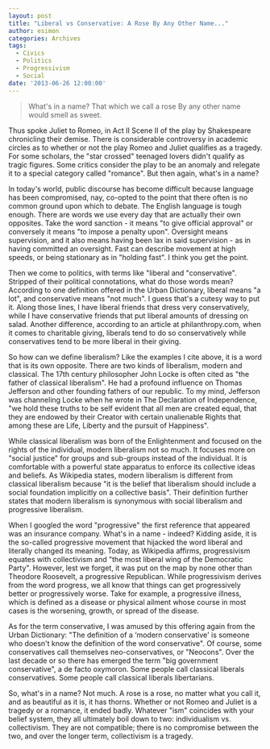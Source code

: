 ```yaml
---
layout: post
title: "Liberal vs Conservative: A Rose By Any Other Name..."
author: esimon
categories: Archives
tags:
  - Civics
  - Politics
  - Progressivism
  - Social
date: '2013-06-26 12:00:00'
---
```

> What's in a name? That which we call a rose 
> By any other name would smell as sweet. 

Thus spoke Juliet to Romeo, in Act II Scene II of the play by Shakespeare chronicling their demise. There is considerable controversy in academic circles as to whether or not the play Romeo and Juliet qualifies as a tragedy. For some scholars, the "star crossed" teenaged lovers didn't qualify as tragic figures. Some critics consider the play to be an anomaly and relegate it to a special category called "romance". But then again, what's in a name? 

In today's world, public discourse has become difficult because language has been compromised, nay, co-opted to the point that there often is no common ground upon which to debate. The English language is tough enough. There are words we use every day that are actually their own opposites. Take the word sanction - it means "to give official approval" or conversely it means "to impose a penalty upon". Oversight means supervision, and it also means having been lax in said supervision - as in having committed an oversight. Fast can describe movement at high speeds, or being stationary as in "holding fast". I think you get the point. 

Then we come to politics, with terms like "liberal and "conservative". Stripped of their political connotations, what do those words mean? According to one definition offered in the Urban Dictionary, liberal means "a lot", and conservative means "not much". I guess that's a cutesy way to put it. Along those lines, I have liberal friends that dress very conservatively, while I have conservative friends that put liberal amounts of dressing on salad. Another difference, according to an article at philanthropy.com, when it comes to charitable giving, liberals tend to do so conservatively while conservatives tend to be more liberal in their giving. 

So how can we define liberalism? Like the examples I cite above, it is a word that is its own opposite. There are two kinds of liberalism, modern and classical. The 17th century philosopher John Locke is often cited as "the father of classical liberalism". He had a profound influence on Thomas Jefferson and other founding fathers of our republic. To my mind, Jefferson was channeling Locke when he wrote in The Declaration of Independence, "we hold these truths to be self evident that all men are created equal, that they are endowed by their Creator with certain unalienable Rights that among these are Life, Liberty and the pursuit of Happiness". 

While classical liberalism was born of the Enlightenment and focused on the rights of the individual, modern liberalism not so much. It focuses more on "social justice" for groups and sub-groups instead of the individual. It is comfortable with a powerful state apparatus to enforce its collective ideas and beliefs. As Wikipedia states, modern liberalism is different from classical liberalism because "it is the belief that liberalism should include a social foundation implicitly on a collective basis". Their definition further states that modern liberalism is synonymous with social liberalism and progressive liberalism. 

When I googled the word "progressive" the first reference that appeared was an insurance company. What's in a name - indeed? Kidding aside, it is the so-called progressive movement that hijacked the word liberal and literally changed its meaning. Today, as Wikipedia affirms, progressivism equates with collectivism and "the most liberal wing of the Democratic Party". However, lest we forget, it was put on the map by none other than Theodore Roosevelt, a progressive Republican. While progressivism derives from the word progress, we all know that things can get progressively better or progressively worse. Take for example, a progressive illness, which is defined as a disease or physical ailment whose course in most cases is the worsening, growth, or spread of the disease.

As for the term conservative, I was amused by this offering again from the Urban Dictionary: "The definition of a ‘modern conservative' is someone who doesn't know the definition of the word conservative". Of course, some conservatives call themselves neo-conservatives, or "Neocons". Over the last decade or so there has emerged the term "big government conservative", a de facto oxymoron. Some people call classical liberals conservatives. Some people call classical liberals libertarians. 

So, what's in a name? Not much. A rose is a rose, no matter what you call it, and as beautiful as it is, it has thorns. Whether or not Romeo and Juliet is a tragedy or a romance, it ended badly. Whatever "ism" coincides with your belief system, they all ultimately boil down to two: individualism vs. collectivism. They are not compatible; there is no compromise between the two, and over the longer term, collectivism is a tragedy. 

